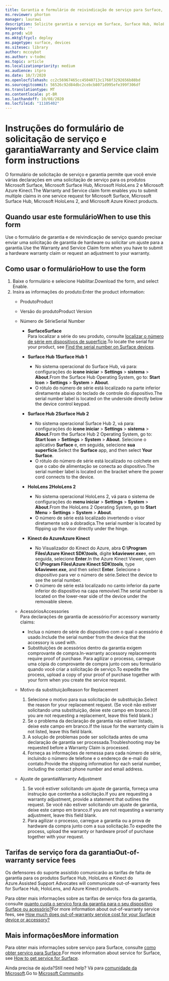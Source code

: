 ```yaml
---
title: Garantia e formulário de reivindicação de serviço para Surface, Surface Hub, HoloLens 2 e Azure Kinect
ms.reviewer: phorton
manager: laurawi
description: Solicite garantia e serviço em Surface, Surface Hub, HoloLens 2 e Kinect do Azure.
keywords: ''
ms.prod: w10
ms.mktglfcycl: deploy
ms.pagetype: surface, devices
ms.sitesec: library
author: mccoybot
ms.author: v-todmc
ms.topic: article
ms.localizationpriority: medium
ms.audience: itpro
ms.date: 10/7/2020
ms.openlocfilehash: cc2c56967465cc45040713c1768f3292656b88bd
ms.sourcegitcommit: 56526c92d84dbc2cebcb8071d995efe399f306df
ms.translationtype: MT
ms.contentlocale: pt-BR
ms.lasthandoff: 10/08/2020
ms.locfileid: "11105402"
---
```

# <span data-ttu-id="e0984-103">Instruções do formulário de solicitação de serviço e garantia</span><span class="sxs-lookup"><span data-stu-id="e0984-103">Warranty and Service claim form instructions</span></span>

<span data-ttu-id="e0984-104">O formulário de solicitação de serviço e garantia permite que você envie várias declarações em uma solicitação de serviço para os produtos Microsoft Surface, Microsoft Surface Hub, Microsoft HoloLens 2 e Microsoft Azure Kinect.</span><span class="sxs-lookup"><span data-stu-id="e0984-104">The Warranty and Service claim form enables you to submit multiple claims in one service request for Microsoft Surface, Microsoft Surface Hub, Microsoft HoloLens 2, and Microsoft Azure Kinect products.</span></span>

## <span data-ttu-id="e0984-105">Quando usar este formulário</span><span class="sxs-lookup"><span data-stu-id="e0984-105">When to use this form</span></span>

<span data-ttu-id="e0984-106">Use o formulário de garantia e de reivindicação de serviço quando precisar enviar uma solicitação de garantia de hardware ou solicitar um ajuste para a garantia.</span><span class="sxs-lookup"><span data-stu-id="e0984-106">Use the Warranty and Service Claim form when you have to submit a hardware warranty claim or request an adjustment to your warranty.</span></span>  

## <span data-ttu-id="e0984-107">Como usar o formulário</span><span class="sxs-lookup"><span data-stu-id="e0984-107">How to use the form</span></span>

1.  <span data-ttu-id="e0984-108">Baixe o formulário e selecione Habilitar.</span><span class="sxs-lookup"><span data-stu-id="e0984-108">Download the form, and select Enable.</span></span>
2.  <span data-ttu-id="e0984-109">Insira as informações do produto:</span><span class="sxs-lookup"><span data-stu-id="e0984-109">Enter the product information:</span></span>
    - <span data-ttu-id="e0984-110">Produto</span><span class="sxs-lookup"><span data-stu-id="e0984-110">Product</span></span>
    - <span data-ttu-id="e0984-111">Versão do produto</span><span class="sxs-lookup"><span data-stu-id="e0984-111">Product Version</span></span>
    - <span data-ttu-id="e0984-112">Número de Série</span><span class="sxs-lookup"><span data-stu-id="e0984-112">Serial Number</span></span> 
        - **<span data-ttu-id="e0984-113">Surface</span><span class="sxs-lookup"><span data-stu-id="e0984-113">Surface</span></span>**<br/>
           <span data-ttu-id="e0984-114">Para localizar a série do seu produto, consulte [localizar o número de série em dispositivos de superfície](https://support.microsoft.com/help/4036293/surface-find-the-serial-number-on-surface).</span><span class="sxs-lookup"><span data-stu-id="e0984-114">To locate the serial for your product, see [Find the serial number on Surface devices](https://support.microsoft.com/help/4036293/surface-find-the-serial-number-on-surface).</span></span>

       - **<span data-ttu-id="e0984-115">Surface Hub 1</span><span class="sxs-lookup"><span data-stu-id="e0984-115">Surface Hub 1</span></span>**
         - <span data-ttu-id="e0984-116">No sistema operacional do Surface Hub, vá para: configurações do **ícone iniciar**  >  **Settings**  >  **sistema**  >  **About**.</span><span class="sxs-lookup"><span data-stu-id="e0984-116">From the Surface Hub Operating System, go to: **Start Icon** > **Settings** > **System** > **About**.</span></span> 
         - <span data-ttu-id="e0984-117">O rótulo do número de série está localizado na parte inferior diretamente abaixo do teclado de controle do dispositivo.</span><span class="sxs-lookup"><span data-stu-id="e0984-117">The serial number label is located on the underside directly below the device control keypad.</span></span> 

       - **<span data-ttu-id="e0984-118">Surface Hub 2</span><span class="sxs-lookup"><span data-stu-id="e0984-118">Surface Hub 2</span></span>**
         - <span data-ttu-id="e0984-119">No sistema operacional Surface Hub 2, vá para: configurações do **ícone iniciar**  >  **Settings**  >  **sistema**  >  **About**.</span><span class="sxs-lookup"><span data-stu-id="e0984-119">From the Surface Hub 2 Operating System, go to: **Start Icon** > **Settings** > **System** > **About**.</span></span> <span data-ttu-id="e0984-120">Selecione o aplicativo **Surface** e, em seguida, selecione **sua superfície**.</span><span class="sxs-lookup"><span data-stu-id="e0984-120">Select the **Surface** app, and then select **Your Surface**.</span></span>
         - <span data-ttu-id="e0984-121">O rótulo do número de série está localizado no colchete em que o cabo de alimentação se conecta ao dispositivo.</span><span class="sxs-lookup"><span data-stu-id="e0984-121">The serial number label is located on the bracket where the power cord connects to the device.</span></span>
       - **<span data-ttu-id="e0984-122">HoloLens 2</span><span class="sxs-lookup"><span data-stu-id="e0984-122">HoloLens 2</span></span>**
         - <span data-ttu-id="e0984-123">No sistema operacional HoloLens 2, vá para o sistema de configurações do **menu iniciar**  >  **Settings**  >  **System**  >  **About**.</span><span class="sxs-lookup"><span data-stu-id="e0984-123">From the HoloLens 2 Operating System, go to **Start Menu** > **Settings** > **System** > **About**.</span></span>
         - <span data-ttu-id="e0984-124">O número de série está localizado invertendo o visor diretamente sob a dobradiça.</span><span class="sxs-lookup"><span data-stu-id="e0984-124">The serial number is located by flipping up the visor directly under the hinge.</span></span>
       - **<span data-ttu-id="e0984-125">Kinect do Azure</span><span class="sxs-lookup"><span data-stu-id="e0984-125">Azure Kinect</span></span>**
         - <span data-ttu-id="e0984-126">No Visualizador do Kinect do Azure, abra **C:\Program Files\Azure Kinect SDK\tools**, digite **k4aviewer.exe**e, em seguida, selecione **Enter**.</span><span class="sxs-lookup"><span data-stu-id="e0984-126">In the Azure Kinect Viewer, open **C:\Program Files\Azure Kinect SDK\tools**, type **k4aviewer.exe**, and then select **Enter**.</span></span> <span data-ttu-id="e0984-127">Selecione o dispositivo para ver o número de série.</span><span class="sxs-lookup"><span data-stu-id="e0984-127">Select the device to see the serial number.</span></span> 
         - <span data-ttu-id="e0984-128">O número de série está localizado no canto inferior da parte inferior do dispositivo na capa removível.</span><span class="sxs-lookup"><span data-stu-id="e0984-128">The serial number is located on the lower-rear side of the device under the removable sleeve.</span></span>

    - <span data-ttu-id="e0984-129">Acessórios</span><span class="sxs-lookup"><span data-stu-id="e0984-129">Accessories</span></span><br/>
        <span data-ttu-id="e0984-130">Para declarações de garantia de acessório:</span><span class="sxs-lookup"><span data-stu-id="e0984-130">For accessory warranty claims:</span></span>
        - <span data-ttu-id="e0984-131">Inclua o número de série do dispositivo com o qual o acessório é usado.</span><span class="sxs-lookup"><span data-stu-id="e0984-131">Include the serial number from the device that the accessory is used with.</span></span>
        - <span data-ttu-id="e0984-132">Substituições de acessórios dentro da garantia exigem comprovante de compra.</span><span class="sxs-lookup"><span data-stu-id="e0984-132">In-warranty accessory replacements require proof of purchase.</span></span> <span data-ttu-id="e0984-133">Para agilizar o processo, carregue uma cópia do comprovante de compra junto com seu formulário quando você criar a solicitação de serviço.</span><span class="sxs-lookup"><span data-stu-id="e0984-133">To expedite the process, upload a copy of your proof of purchase together with your form when you create the service request.</span></span> 
    - <span data-ttu-id="e0984-134">Motivo da substituição</span><span class="sxs-lookup"><span data-stu-id="e0984-134">Reason for Replacement</span></span>
    
        1. <span data-ttu-id="e0984-135">Selecione o motivo para sua solicitação de substituição.</span><span class="sxs-lookup"><span data-stu-id="e0984-135">Select the reason for your replacement request.</span></span> <span data-ttu-id="e0984-136">(Se você não estiver solicitando uma substituição, deixe este campo em branco.)</span><span class="sxs-lookup"><span data-stu-id="e0984-136">(If you are not requesting a replacement, leave this field blank.)</span></span>
        1. <span data-ttu-id="e0984-137">Se o problema da declaração de garantia não estiver listado, deixe este campo em branco.</span><span class="sxs-lookup"><span data-stu-id="e0984-137">If the issue for the warranty claim is not listed, leave this field blank.</span></span> 
        1. <span data-ttu-id="e0984-138">A solução de problemas pode ser solicitada antes de uma declaração de garantia ser processada.</span><span class="sxs-lookup"><span data-stu-id="e0984-138">Troubleshooting may be requested before a Warranty Claim is processed.</span></span>
        1. <span data-ttu-id="e0984-139">Forneça as informações de remessa para cada número de série, incluindo o número de telefone e o endereço de e-mail do contato.</span><span class="sxs-lookup"><span data-stu-id="e0984-139">Provide the shipping information for each serial number, including the contact phone number and email address.</span></span>
    - <span data-ttu-id="e0984-140">Ajuste de garantia</span><span class="sxs-lookup"><span data-stu-id="e0984-140">Warranty Adjustment</span></span>
        1. <span data-ttu-id="e0984-141">Se você estiver solicitando um ajuste de garantia, forneça uma instrução que contenha a solicitação.</span><span class="sxs-lookup"><span data-stu-id="e0984-141">If you are requesting a warranty adjustment, provide a statement that outlines the request.</span></span> <span data-ttu-id="e0984-142">Se você não estiver solicitando um ajuste de garantia, deixe este campo em branco.</span><span class="sxs-lookup"><span data-stu-id="e0984-142">If you are not requesting a warranty adjustment, leave this field blank.</span></span>
        2. <span data-ttu-id="e0984-143">Para agilizar o processo, carregue a garantia ou a prova de hardware da compra junto com a sua solicitação.</span><span class="sxs-lookup"><span data-stu-id="e0984-143">To expedite the process, upload the warranty or hardware proof of purchase together with your request.</span></span>

## <span data-ttu-id="e0984-144">Tarifas de serviço fora da garantia</span><span class="sxs-lookup"><span data-stu-id="e0984-144">Out-of-warranty service fees</span></span>

<span data-ttu-id="e0984-145">Os defensores do suporte assistido comunicarão as tarifas de falta de garantia para os produtos Surface Hub, HoloLens e Kinect do Azure.</span><span class="sxs-lookup"><span data-stu-id="e0984-145">Assisted Support Advocates will communicate out-of-warranty fees for Surface Hub, HoloLens, and Azure Kinect products.</span></span>

<span data-ttu-id="e0984-146">Para obter mais informações sobre as tarifas de serviço fora da garantia, consulte [quanto custa o serviço fora da garantia para o seu dispositivo Surface ou acessório?](https://support.microsoft.com/help/4563717)</span><span class="sxs-lookup"><span data-stu-id="e0984-146">For more information about out-of-warranty service fees, see [How much does out-of-warranty service cost for your Surface device or accessory?](https://support.microsoft.com/help/4563717)</span></span>

## <span data-ttu-id="e0984-147">Mais informações</span><span class="sxs-lookup"><span data-stu-id="e0984-147">More information</span></span>

<span data-ttu-id="e0984-148">Para obter mais informações sobre serviço para Surface, consulte [como obter serviço para Surface](https://support.microsoft.com/help/4023527/surface-how-to-get-service-for-surface).</span><span class="sxs-lookup"><span data-stu-id="e0984-148">For more information about service for Surface, see [How to get service for Surface](https://support.microsoft.com/help/4023527/surface-how-to-get-service-for-surface).</span></span>


<span data-ttu-id="e0984-149">Ainda precisa de ajuda?</span><span class="sxs-lookup"><span data-stu-id="e0984-149">Still need help?</span></span> <span data-ttu-id="e0984-150">Vá para [comunidade da Microsoft](https://answers.microsoft.com/).</span><span class="sxs-lookup"><span data-stu-id="e0984-150">Go to [Microsoft Community](https://answers.microsoft.com/).</span></span>